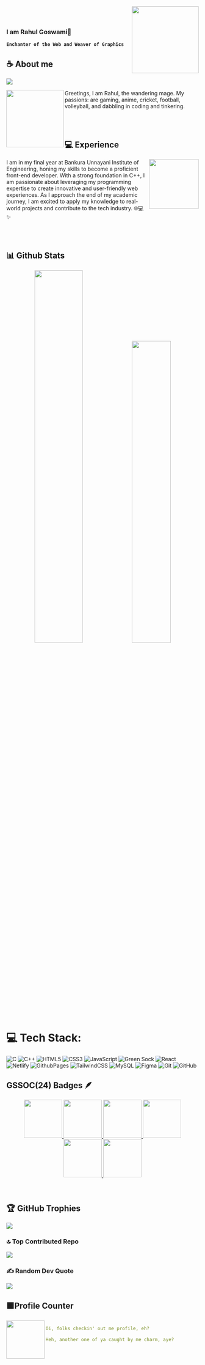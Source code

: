 <img  align="right"  width="175"  src="https://media.tenor.com/UTxKJNlZilwAAAAi/luffy-monkey-d-luffy.gif">

</a>
<br><br>
  

### **I am Rahul Goswami🔮**

  

**`Enchanter of the Web and Weaver of Graphics`**

  

## **☕ About me**
[![](https://visitcount.itsvg.in/api?id=RahulScripted&icon=0&color=0)](https://visitcount.itsvg.in)

<a  href="https://github.com/0x1Luffy"><img  align="left"  width="150"  src="https://media.tenor.com/cAX67q79_WgAAAAi/katakuri-one.gif"></a>

Greetings, I am Rahul, the wandering mage. My passions: are gaming, anime, cricket, football, volleyball, and dabbling in coding and tinkering.

<br><br>

  

## **💻 Experience**

<a  href="https://github.com/0x1Luffy">

<img  align="right"  width="130"  src="https://media.tenor.com/PJC_qDDQnssAAAAi/inosuke-protesta.gif"></a>

I am in my final year at Bankura Unnayani Institute of Engineering, honing my skills to become a proficient front-end developer. With a strong foundation in C++, I am passionate about leveraging my programming expertise to create innovative and user-friendly web experiences. As I approach the end of my academic journey, I am excited to apply my knowledge to real-world projects and contribute to the tech industry. 🌐💻✨

  <br><br>
  

## **📊 Github Stats**

<p  align="center">

<img  width="50%"  src="https://github-readme-stats.vercel.app/api?username=RahulScripted&show_icons=true&count_private=true&theme=react-dark&hide_border=true&bg_color=0d1117" />

<img  width="45%"  src="https://github-readme-stats.vercel.app/api/top-langs/?username=RahulScripted&show_icons=true&count_private=true&theme=react-dark&hide_border=true&bg_color=0d1117&layout=compact" />
  
</p>

  
  
# 💻 Tech Stack:
![C](https://img.shields.io/badge/c-%2300599C.svg?style=for-the-badge&logo=c&logoColor=white) ![C++](https://img.shields.io/badge/c++-%2300599C.svg?style=for-the-badge&logo=c%2B%2B&logoColor=white) ![HTML5](https://img.shields.io/badge/html5-%23E34F26.svg?style=for-the-badge&logo=html5&logoColor=white) ![CSS3](https://img.shields.io/badge/css3-%231572B6.svg?style=for-the-badge&logo=css3&logoColor=white) ![JavaScript](https://img.shields.io/badge/javascript-%23323330.svg?style=for-the-badge&logo=javascript&logoColor=%23F7DF1E) ![Green Sock](https://img.shields.io/badge/green%20sock-88CE02?style=for-the-badge&logo=greensock&logoColor=white) ![React](https://img.shields.io/badge/react-%2320232a.svg?style=for-the-badge&logo=react&logoColor=%2361DAFB)
 ![Netlify](https://img.shields.io/badge/netlify-%23000000.svg?style=for-the-badge&logo=netlify&logoColor=#00C7B7) ![GithubPages](https://img.shields.io/badge/github%20pages-121013?style=for-the-badge&logo=github&logoColor=white) ![TailwindCSS](https://img.shields.io/badge/tailwindcss-%2338B2AC.svg?style=for-the-badge&logo=tailwind-css&logoColor=white) ![MySQL](https://img.shields.io/badge/mysql-4479A1.svg?style=for-the-badge&logo=mysql&logoColor=white) ![Figma](https://img.shields.io/badge/figma-%23F24E1E.svg?style=for-the-badge&logo=figma&logoColor=white) ![Git](https://img.shields.io/badge/git-%23F05033.svg?style=for-the-badge&logo=git&logoColor=white) ![GitHub](https://img.shields.io/badge/github-%23121011.svg?style=for-the-badge&logo=github&logoColor=white)



## GSSOC(24) Badges 🪶
<div style='display:flex; align-items:center; gap: 10px;' align='center'><a href="https://gssoc.girlscript.tech/leaderboard">
<img src="https://raw.githubusercontent.com/GSSoC24/Postman-Challenge/main/docs/assets/Postman%20White.png" width="100px" height="100px" />
  <img src="https://raw.githubusercontent.com/GSSoC24/Postman-Challenge/main/docs/assets/1.png" width="100px" height="100px" />
  <img src="https://raw.githubusercontent.com/GSSoC24/Postman-Challenge/main/docs/assets/2.png" width="100px" height="100px" />
  <img src="https://raw.githubusercontent.com/GSSoC24/Postman-Challenge/main/docs/assets/3.png" width="100px" height="100px" />
  <img src="https://raw.githubusercontent.com/GSSoC24/Postman-Challenge/main/docs/assets/4.png" width="100px" height="100px" />
  <img src="https://raw.githubusercontent.com/GSSoC24/Postman-Challenge/main/docs/assets/5.png" width="100px" height="100px" />
  </a>
</div>
<br>
<br>


## 🏆 GitHub Trophies
![](https://github-profile-trophy.vercel.app/?username=RahulScripted&theme=radical&no-frame=false&no-bg=true&margin-w=4)


### 🔝 Top Contributed Repo
![](https://github-contributor-stats.vercel.app/api?username=RahulScripted&limit=5&theme=dark&combine_all_yearly_contributions=true)
### ✍️ Random Dev Quote
![](https://quotes-github-readme.vercel.app/api?type=horizontal&theme=radical)


## **🟪Profile Counter**

<a  href="https://github.com/0x1Luffy"><img  align="left"  width="100"  src="https://static.wikia.nocookie.net/pokemeow-community/images/f/fd/Darkrai_%28Shiny%29_-_Pokemon_-_Pokemeow.gif/revision/latest/thumbnail/width/360/height/360?cb=20201206134815"></a>
  

```yaml

Oi, folks checkin' out me profile, eh?

Heh, another one of ya caught by me charm, aye?

```
